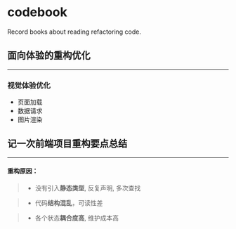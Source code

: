 # codebook

Record books about reading refactoring code.

## 面向体验的重构优化
***

### 视觉体验优化
* 页面加载
* 数据请求
* 图片渲染 


## 记一次前端项目重构要点总结
***

#### 重构原因：
> * 没有引入**静态类型**, 反复声明, 多次查找

> * 代码**结构混乱**，可读性差

> * 各个状态**耦合度高**, 维护成本高
